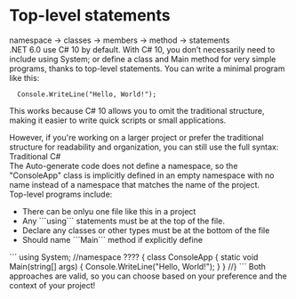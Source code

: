 # Top-level statements

namespace -> classes -> members -> method -> statements<br>
.NET 6.0 use C# 10 by default. With C# 10, you don’t necessarily need to include using System; or define a class and Main method for very simple programs, thanks to top-level statements. You can write a minimal program like this:
```
  Console.WriteLine("Hello, World!");
```
This works because C# 10 allows you to omit the traditional structure, making it easier to write quick scripts or small applications.<br>

However, if you're working on a larger project or prefer the traditional structure for readability and organization, you can still use the full syntax:<br>
Traditional C#<br>
The Auto-generate code does not  define a namespace, so the "ConsoleApp" class is implicitly defined in an empty namespace with no name instead of a namespace that matches the name of the project.<br>
Top-level programs include:
<ul>
  <li>There can be onlyu one file like this in a project</li>
  <li>Any ```using``` statements must be at the top of the file.</li>
  <li>Declare any classes or other types must be at the bottom of the file</li>
  <li>Should name ```Main``` method if explicitly define</li>
</ul>
```
using System;
//namespace ???? {
  class ConsoleApp
  {
      static void Main(string[] args)
      {
          Console.WriteLine("Hello, World!");
      }
  }
//}
```
Both approaches are valid, so you can choose based on your preference and the context of your project!
